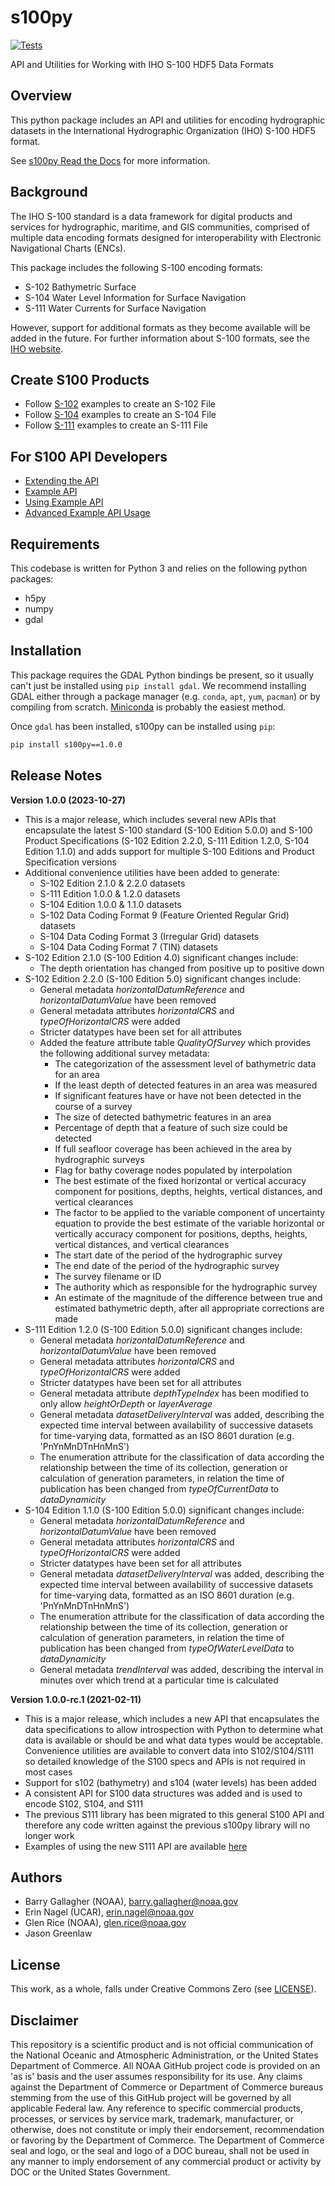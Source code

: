 s100py
======
[![Tests](https://github.com/noaa-ocs-s100/s100py/actions/workflows/s100py-tests.yml/badge.svg?event=push)](https://github.com/noaa-ocs-s100/s100py/actions/workflows/s100py-tests.yml)

API and Utilities for Working with IHO S-100 HDF5 Data Formats

Overview
--------

This python package includes an API and utilities for encoding hydrographic
datasets in the International Hydrographic Organization (IHO) S-100
HDF5 format.

See [s100py Read the Docs](https://s100py.readthedocs.io/en/latest/) for more information.

Background
----------

The IHO S-100 standard is a data framework for digital products and
services for hydrographic, maritime, and GIS communities, comprised of
multiple data encoding formats designed for interoperability with
Electronic Navigational Charts (ENCs).

This package includes the following S-100 encoding formats:

-   S-102 Bathymetric Surface 
-   S-104 Water Level Information for Surface Navigation
-   S-111 Water Currents for Surface Navigation

However, support for additional formats as they become available will
be added in the future.  For further information about S-100 formats,
see the [IHO website](http://s100.iho.int/S100/).

Create S100 Products
--------------------

- Follow [S-102](https://s100py.readthedocs.io/en/latest/s102.html#) examples to create an S-102 File
- Follow [S-104](https://s100py.readthedocs.io/en/latest/s104.html#) examples to create an S-104 File
- Follow [S-111](https://s100py.readthedocs.io/en/latest/s111.html#) examples to create an S-111 File

For S100 API Developers
-----------------------

- [Extending the API](https://s100py.readthedocs.io/en/latest/extending_the_api.html)
- [Example API](https://s100py.readthedocs.io/en/latest/sample_api.html)
- [Using Example API](https://s100py.readthedocs.io/en/latest/using_sample_api.html)
- [Advanced Example API Usage](https://s100py.readthedocs.io/en/latest/more_sample_api.html)

Requirements
------------

This codebase is written for Python 3 and relies on the following python
packages:

-   h5py
-   numpy
-   gdal


Installation
------------

This package requires the GDAL Python bindings be present, so it usually can\'t 
just be installed using `pip install gdal`. We recommend installing GDAL 
either through a package manager (e.g. `conda`, `apt`, `yum`, `pacman`) 
or by compiling from scratch. [Miniconda](https://docs.conda.io/en/latest/miniconda.html) 
is probably the easiest method.

Once `gdal` has been installed, s100py can be installed using `pip`:

```bash
pip install s100py==1.0.0
```

Release Notes
-------------
**Version 1.0.0 (2023-10-27)**
- This is a major release, which includes several new APIs that encapsulate the latest S-100 standard (S-100 Edition 5.0.0)
and S-100 Product Specifications (S-102 Edition 2.2.0, S-111 Edition 1.2.0, S-104 Edition 1.1.0) and adds support for
multiple S-100 Editions and Product Specification versions
- Additional convenience utilities have been added to generate:
  * S-102 Edition 2.1.0 & 2.2.0 datasets
  * S-111 Edition 1.0.0 & 1.2.0 datasets
  * S-104 Edition 1.0.0 & 1.1.0 datasets
  * S-102 Data Coding Format 9 (Feature Oriented Regular Grid) datasets
  * S-104 Data Coding Format 3 (Irregular Grid) datasets
  * S-104 Data Coding Format 7 (TIN) datasets
- S-102 Edition 2.1.0 (S-100 Edition 4.0) significant changes include:
    * The depth orientation has changed from positive up to positive down
- S-102 Edition 2.2.0 (S-100 Edition 5.0) significant changes include:
    * General metadata _horizontalDatumReference_ and _horizontalDatumValue_ have been removed
    * General metadata attributes _horizontalCRS_ and _typeOfHorizontalCRS_ were added
    * Stricter datatypes have been set for all attributes
    * Added the feature attribute table _QualityOfSurvey_ which provides the following additional survey metadata:
      * The categorization of the assessment level of bathymetric data for an area
      * If the least depth of detected features in an area was measured
      * If significant features have or have not been detected in the course of a survey
      * The size of detected bathymetric features in an area
      * Percentage of depth that a feature of such size could be detected
      * If full seafloor coverage has been achieved in the area by hydrographic surveys
      * Flag for bathy coverage nodes populated by interpolation
      * The best estimate of the fixed horizontal or vertical accuracy component for positions, depths, heights, vertical
      distances, and vertical clearances
      * The factor to be applied to the variable component of uncertainty equation to provide the best estimate of the
      variable horizontal or vertically accuracy component for positions, depths, heights, vertical distances, and
      vertical clearances
      * The start date of the period of the hydrographic survey
      * The end date of the period of the hydrographic survey
      * The survey filename or ID
      * The authority which as responsible for the hydrographic survey
      * An estimate of the magnitude of the difference between true and estimated bathymetric depth, after all appropriate
      corrections are made
- S-111 Edition 1.2.0 (S-100 Edition 5.0.0) significant changes include:
  * General metadata _horizontalDatumReference_ and _horizontalDatumValue_ have been removed
  * General metadata attributes _horizontalCRS_ and _typeOfHorizontalCRS_ were added
  * Stricter datatypes have been set for all attributes
  * General metadata attribute _depthTypeIndex_ has been modified to only allow _heightOrDepth_ or _layerAverage_
  * General metadata _datasetDeliveryInterval_ was added, describing the expected time interval between availability of
  successive datasets for time-varying data, formatted as an ISO 8601 duration (e.g. 'PnYnMnDTnHnMnS')
  * The enumeration attribute for the classification of data according the relationship between the time of its collection,
  generation or calculation of generation parameters, in relation the time of publication has been changed from
  _typeOfCurrentData_ to _dataDynamicity_
- S-104 Edition 1.1.0 (S-100 Edition 5.0.0) significant changes include:
  * General metadata _horizontalDatumReference_ and _horizontalDatumValue_ have been removed
  * General metadata attributes _horizontalCRS_ and _typeOfHorizontalCRS_ were added
  * Stricter datatypes have been set for all attributes
  * General metadata _datasetDeliveryInterval_ was added, describing the expected time interval between availability of
  successive datasets for time-varying data, formatted as an ISO 8601 duration (e.g. 'PnYnMnDTnHnMnS')
  * The enumeration attribute for the classification of data according the relationship between the time of its collection,
  generation or calculation of generation parameters, in relation the time of publication has been changed from
  _typeOfWaterLevelData_ to _dataDynamicity_
  * General metadata _trendInterval_ was added, describing the interval in minutes over which trend at a particular time
  is calculated

**Version 1.0.0-rc.1 (2021-02-11)**
- This is a major release, which includes a new API that encapsulates the data specifications to allow
  introspection with Python to determine what data is available or should be and what data types would
  be acceptable. Convenience utilities are available to convert data into S102/S104/S111 so detailed
  knowledge of the S100 specs and APIs is not required in most cases
- Support for s102 (bathymetry) and s104 (water levels) has been added
- A consistent API for S100 data structures was added and is used to encode S102, S104, and S111
- The previous S111 library has been migrated to this general S100 API and therefore any
  code written against the previous s100py library will no longer work
- Examples of using the new S111 API are available [here](https://s100py.readthedocs.io/en/latest/s111.html#example-usage)

Authors
-------

-   Barry Gallagher (NOAA), <barry.gallagher@noaa.gov>
-   Erin Nagel (UCAR), <erin.nagel@noaa.gov>
-   Glen Rice (NOAA), <glen.rice@noaa.gov>
-   Jason Greenlaw


License
-------

This work, as a whole, falls under Creative Commons Zero (see
[LICENSE](LICENSE)).

Disclaimer
----------

This repository is a scientific product and is not official
communication of the National Oceanic and Atmospheric Administration, or
the United States Department of Commerce. All NOAA GitHub project code
is provided on an 'as is' basis and the user assumes responsibility for
its use. Any claims against the Department of Commerce or Department of
Commerce bureaus stemming from the use of this GitHub project will be
governed by all applicable Federal law. Any reference to specific
commercial products, processes, or services by service mark, trademark,
manufacturer, or otherwise, does not constitute or imply their
endorsement, recommendation or favoring by the Department of Commerce.
The Department of Commerce seal and logo, or the seal and logo of a DOC
bureau, shall not be used in any manner to imply endorsement of any
commercial product or activity by DOC or the United States Government.
